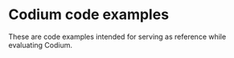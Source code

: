 # Codium code examples
These are code examples intended for serving as reference while evaluating Codium.
